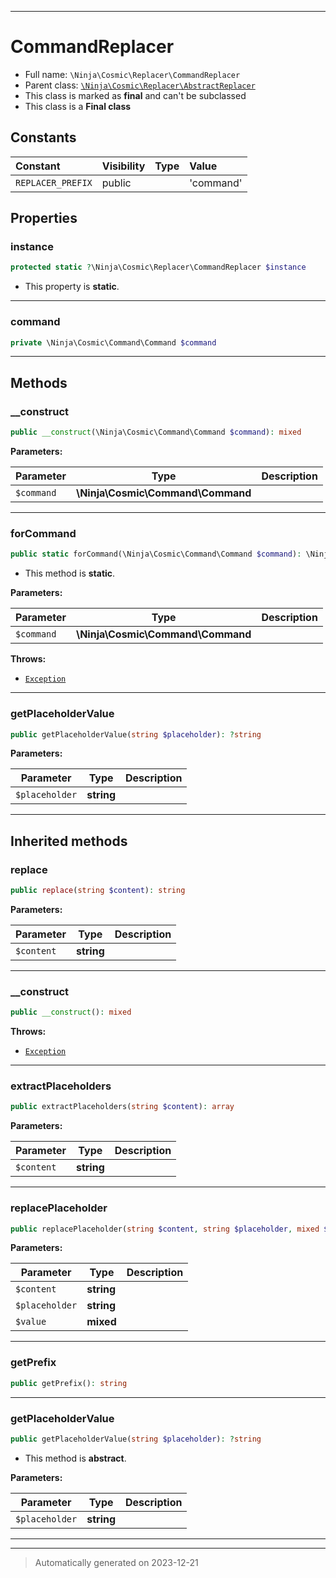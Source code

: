 ***

# CommandReplacer





* Full name: `\Ninja\Cosmic\Replacer\CommandReplacer`
* Parent class: [`\Ninja\Cosmic\Replacer\AbstractReplacer`](./AbstractReplacer.md)
* This class is marked as **final** and can't be subclassed
* This class is a **Final class**


## Constants

| Constant | Visibility | Type | Value |
|:---------|:-----------|:-----|:------|
|`REPLACER_PREFIX`|public| |&#039;command&#039;|

## Properties


### instance



```php
protected static ?\Ninja\Cosmic\Replacer\CommandReplacer $instance
```



* This property is **static**.


***

### command



```php
private \Ninja\Cosmic\Command\Command $command
```






***

## Methods


### __construct



```php
public __construct(\Ninja\Cosmic\Command\Command $command): mixed
```








**Parameters:**

| Parameter | Type | Description |
|-----------|------|-------------|
| `$command` | **\Ninja\Cosmic\Command\Command** |  |





***

### forCommand



```php
public static forCommand(\Ninja\Cosmic\Command\Command $command): \Ninja\Cosmic\Replacer\ReplacerInterface
```



* This method is **static**.




**Parameters:**

| Parameter | Type | Description |
|-----------|------|-------------|
| `$command` | **\Ninja\Cosmic\Command\Command** |  |




**Throws:**

- [`Exception`](../../../Exception.md)



***

### getPlaceholderValue



```php
public getPlaceholderValue(string $placeholder): ?string
```








**Parameters:**

| Parameter | Type | Description |
|-----------|------|-------------|
| `$placeholder` | **string** |  |





***


## Inherited methods


### replace



```php
public replace(string $content): string
```








**Parameters:**

| Parameter | Type | Description |
|-----------|------|-------------|
| `$content` | **string** |  |





***

### __construct



```php
public __construct(): mixed
```











**Throws:**

- [`Exception`](../../../Exception.md)



***

### extractPlaceholders



```php
public extractPlaceholders(string $content): array
```








**Parameters:**

| Parameter | Type | Description |
|-----------|------|-------------|
| `$content` | **string** |  |





***

### replacePlaceholder



```php
public replacePlaceholder(string $content, string $placeholder, mixed $value): string
```








**Parameters:**

| Parameter | Type | Description |
|-----------|------|-------------|
| `$content` | **string** |  |
| `$placeholder` | **string** |  |
| `$value` | **mixed** |  |





***

### getPrefix



```php
public getPrefix(): string
```












***

### getPlaceholderValue



```php
public getPlaceholderValue(string $placeholder): ?string
```




* This method is **abstract**.



**Parameters:**

| Parameter | Type | Description |
|-----------|------|-------------|
| `$placeholder` | **string** |  |





***


***
> Automatically generated on 2023-12-21
